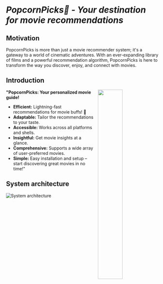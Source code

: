 
# _**PopcornPicks🍿** - **Your destination for movie recommendations**_

## Motivation 
PopcornPicks is more than just a movie recommender system; it's a gateway to a world of cinematic adventures. With an ever-expanding library of films and a powerful recommendation algorithm, PopcornPicks is here to transform the way you discover, enjoy, and connect with movies.

## Introduction

<img
  src="https://media.giphy.com/media/l1J9GIXk9w7OYsd5S/giphy.gif"
  width="40%"
  align="right"
/>

**"PopcornPicks: Your personalized movie guide!**

- **Efficient:** Lightning-fast recommendations for movie buffs! 🚀
- **Adaptable:** Tailor the recommendations to your taste.
- **Accessible:** Works across all platforms and shells.
- **Insightful:** Get movie insights at a glance.
- **Comprehensive:** Supports a wide array of user-preferred movies.
- **Simple:** Easy installation and setup – start discovering great movies in no time!"
 
## System architecture
![System architecture](https://github.com/CSC-510-Group-5/BingeSuggest/blob/v7.0/asset/system_architecture.svg)

